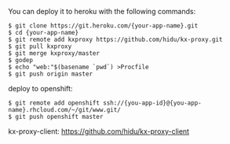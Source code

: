 


You can deploy it to heroku with the following commands:
```
$ git clone https://git.heroku.com/{your-app-name}.git
$ cd {your-app-name}
$ git remote add kxproxy https://github.com/hidu/kx-proxy.git
$ git pull kxproxy
$ git merge kxproxy/master
$ godep
$ echo "web:"$(basename `pwd`) >Procfile
$ git push origin master
```


deploy to openshift:
```
$ git remote add openshift ssh://{you-app-id}@{you-app-name}.rhcloud.com/~/git/www.git/
$ git push openshift master
``` 

kx-proxy-client:
https://github.com/hidu/kx-proxy-client
